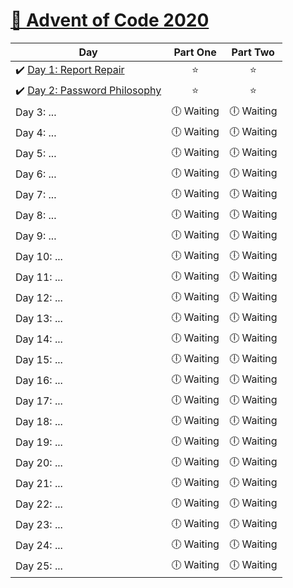 # [🎄 Advent of Code 2020](https://adventofcode.com/2020)

| Day                                                                                                                               |  Part One  |  Part Two  |
| --------------------------------------------------------------------------------------------------------------------------------- | :--------: | :--------: |
| ✔️ [Day 1: Report Repair](https://github.com/kryha5555/Advent-of-Code-2020/tree/main/Day%2001 "Day 1: Report Repair")             |    ⭐️     |    ⭐️     |
| ✔️ [Day 2: Password Philosophy](https://github.com/kryha5555/Advent-of-Code-2020/tree/main/Day%2002 "Day 2: Password Philosophy") |    ⭐️     |    ⭐️     |
| Day 3: ...                                                                                                                        | 🕕 Waiting | 🕕 Waiting |
| Day 4: ...                                                                                                                        | 🕕 Waiting | 🕕 Waiting |
| Day 5: ...                                                                                                                        | 🕕 Waiting | 🕕 Waiting |
| Day 6: ...                                                                                                                        | 🕕 Waiting | 🕕 Waiting |
| Day 7: ...                                                                                                                        | 🕕 Waiting | 🕕 Waiting |
| Day 8: ...                                                                                                                        | 🕕 Waiting | 🕕 Waiting |
| Day 9: ...                                                                                                                        | 🕕 Waiting | 🕕 Waiting |
| Day 10: ...                                                                                                                       | 🕕 Waiting | 🕕 Waiting |
| Day 11: ...                                                                                                                       | 🕕 Waiting | 🕕 Waiting |
| Day 12: ...                                                                                                                       | 🕕 Waiting | 🕕 Waiting |
| Day 13: ...                                                                                                                       | 🕕 Waiting | 🕕 Waiting |
| Day 14: ...                                                                                                                       | 🕕 Waiting | 🕕 Waiting |
| Day 15: ...                                                                                                                       | 🕕 Waiting | 🕕 Waiting |
| Day 16: ...                                                                                                                       | 🕕 Waiting | 🕕 Waiting |
| Day 17: ...                                                                                                                       | 🕕 Waiting | 🕕 Waiting |
| Day 18: ...                                                                                                                       | 🕕 Waiting | 🕕 Waiting |
| Day 19: ...                                                                                                                       | 🕕 Waiting | 🕕 Waiting |
| Day 20: ...                                                                                                                       | 🕕 Waiting | 🕕 Waiting |
| Day 21: ...                                                                                                                       | 🕕 Waiting | 🕕 Waiting |
| Day 22: ...                                                                                                                       | 🕕 Waiting | 🕕 Waiting |
| Day 23: ...                                                                                                                       | 🕕 Waiting | 🕕 Waiting |
| Day 24: ...                                                                                                                       | 🕕 Waiting | 🕕 Waiting |
| Day 25: ...                                                                                                                       | 🕕 Waiting | 🕕 Waiting |
